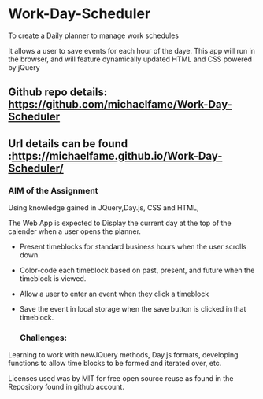 # Work-Day-Scheduler
To create a Daily planner to manage work schedules


It allows a user to save events for each hour of the daye. This app will run in the browser, and will feature dynamically updated HTML and CSS powered by jQuery

## Github repo details: https://github.com/michaelfame/Work-Day-Scheduler

## Url details can be found :https://michaelfame.github.io/Work-Day-Scheduler/ 

### AIM of the Assignment
Using knowledge gained in JQuery,Day.js, CSS and HTML,

The Web App is expected to Display the current day at the top of the calender when a user opens the planner.
 
* Present timeblocks for standard business hours when the user scrolls down.
 
* Color-code each timeblock based on past, present, and future when the timeblock is viewed.
 
* Allow a user to enter an event when they click a timeblock

* Save the event in local storage when the save button is clicked in that timeblock.
  
  ### Challenges:
Learning to work with newJQuery methods, Day.js formats, developing functions to allow time blocks to be formed and iterated over, etc.

 Licenses used was by MIT for free open source reuse as found in the Repository found in github account.
